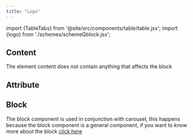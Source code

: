 ```yaml
---
title: "Logo"
---
```


import {TableTabs} from '@site/src/components/table/table.jsx';
import {logo} from './schemes/schemeQblock.jsx';

## Content
The element content does not contain anything that affects the block

## Attribute
<TableTabs tabsContent={logo} />

## Block
The block component is used in conjunction with carousel, this happens because the block component is a general component, if you want to know more about the block [click here](./block)